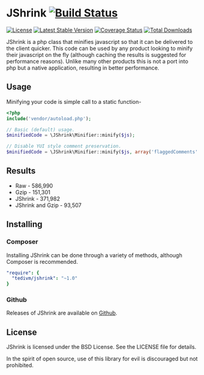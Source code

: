 # JShrink [![Build Status](https://travis-ci.org/tedious/JShrink.svg?branch=master)](https://travis-ci.org/tedivm/JShrink)

[![License](http://img.shields.io/packagist/l/tedivm/JShrink.svg)](https://github.com/tedivm/JShrink/blob/master/LICENSE)
[![Latest Stable Version](http://img.shields.io/github/release/tedious/JShrink.svg)](https://packagist.org/packages/tedivm/JShrink)
[![Coverage Status](https://coveralls.io/repos/tedious/JShrink/badge.png?branch=master)](https://coveralls.io/r/tedivm/JShrink?branch=master)
[![Total Downloads](http://img.shields.io/packagist/dt/tedivm/jshrink.svg)](https://packagist.org/packages/tedivm/JShrink)


JShrink is a php class that minifies javascript so that it can be delivered to the client quicker. This code can be used
by any product looking to minify their javascript on the fly (although caching the results is suggested for performance
reasons). Unlike many other products this is not a port into php but a native application, resulting in better
performance.


## Usage

Minifying your code is simple call to a static function-

```php
<?php
include('vendor/autoload.php');

// Basic (default) usage.
$minifiedCode = \JShrink\Minifier::minify($js);

// Disable YUI style comment preservation.
$minifiedCode = \JShrink\Minifier::minify($js, array('flaggedComments' => false));
```


## Results

* Raw - 586,990
* Gzip - 151,301
* JShrink - 371,982
* JShrink and Gzip - 93,507


## Installing

### Composer

Installing JShrink can be done through a variety of methods, although Composer is
recommended.

```yaml
"require": {
  "tedivm/jshrink": "~1.0"
}
```

### Github

Releases of JShrink are available on [Github](https://github.com/tedious/JShrink/releases).


## License

JShrink is licensed under the BSD License. See the LICENSE file for details.

In the spirit of open source, use of this library for evil is discouraged but not prohibited.
